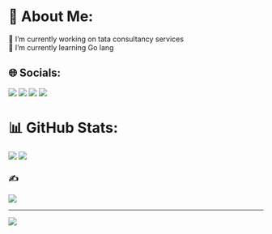 # 💫 About Me:
🔭 I’m currently working on tata consultancy services<br>🌱 I’m currently learning Go lang<br>


## 🌐 Socials:
<a href="https://twitter.com/HEuduardo" target="_blank"> <img src="https://img.shields.io/badge/-Twitter-blue?style=for-the-badge&logo=twitter&logoColor=white"></a>
  <a href="https://www.linkedin.com/in/eduardo-henrique-lisboa-alves-077943a8/" target="_blank"> <img src="https://img.shields.io/badge/-LinkedIn-darkblue?style=for-the-badge&logo=linkedin&logoColor=white"></a>
  <a href="https://www.instagram.com/duuh_lisboa/" target="_blank"> <img src="https://img.shields.io/badge/-Instagram-purple?style=for-the-badge&logo=instagram&logoColor=white"></a>
  <a href="mailto:henriqueeduardo63@gmail.com" target="_blank"> <img src="https://img.shields.io/badge/-Gmail-darkred?style=for-the-badge&logo=gmail&logoColor=white"></a>



# 📊 GitHub Stats:
![](https://github-readme-stats.vercel.app/api?username=Eduardo-Lisboa&theme=dark&hide_border=true&include_all_commits=false&count_private=false)
![](https://github-readme-stats.vercel.app/api/top-langs/?username=Eduardo-Lisboa&theme=dark&hide_border=true&include_all_commits=false&count_private=false&layout=compact)

### ✍️ 
![](https://quotes-github-readme.vercel.app/api?type=horizontal&theme=dark)

---
[![](https://visitcount.itsvg.in/api?id=Eduardo-Lisboa&icon=0&color=0)](https://visitcount.itsvg.in)

<!-- Proudly created with GPRM ( https://gprm.itsvg.in ) -->



